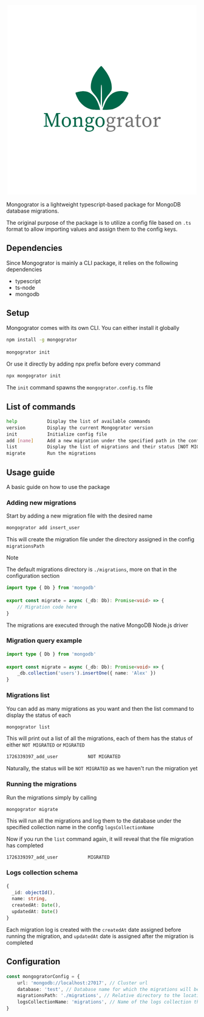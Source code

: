 <p align="center">
  <img src="/assets/mongogrator.png" alt="Mongogrator" />
</p>

Mongogrator is a lightweight typescript-based package for MongoDB database migrations. 

The original purpose of the package is to utilize a config file based on `.ts` format to allow importing values and assign them to the config keys.

## Dependencies

Since Mongogrator is mainly a CLI package, it relies on the following dependencies

- typescript
- ts-node
- mongodb

## Setup

Mongogrator comes with its own CLI. You can either install it globally

```bash
npm install -g mongogrator

mongogrator init
```

Or use it directly by adding npx prefix before every command

```bash
npx mongogrator init
```

The `init` command spawns the `mongogrator.config.ts` file

## List of commands

```bash
help           Display the list of available commands
version        Display the current Mongogrator version
init           Initialize config file
add [name]     Add a new migration under the specified path in the config file
list           Display the list of migrations and their status [NOT MIGRATED, MIGRATED]
migrate        Run the migrations
```

## Usage guide

A basic guide on how to use the package

### Adding new migrations

Start by adding a new migration file with the desired name

```bash
mongogrator add insert_user
```

This will create the migration file under the directory assigned in the config `migrationsPath`

> [!NOTE]
> The default migrations directory is `./migrations`,
> more on that in the configuration section

```ts
import type { Db } from 'mongodb'

export const migrate = async (_db: Db): Promise<void> => {
	// Migration code here
}
```

The migrations are executed through the native MongoDB Node.js driver

### Migration query example

```ts
import type { Db } from 'mongodb'

export const migrate = async (_db: Db): Promise<void> => {
	_db.collection('users').insertOne({ name: 'Alex' })
}
```

### Migrations list

You can add as many migrations as you want and then the list command to display the status of each

```bash
mongogrator list
```

This will print out a list of all the migrations, each of them has the status of either `NOT MIGRATED` or `MIGRATED`

```bash
1726339397_add_user           NOT MIGRATED
```

Naturally, the status will be `NOT MIGRATED` as we haven't run the migration yet

### Running the migrations

Run the migrations simply by calling

```
mongogrator migrate
```

This will run all the migrations and log them to the database under the specified collection name in the config `logsCollectionName`

Now if you run the `list` command again, it will reveal that the file migration has completed

```bash
1726339397_add_user           MIGRATED
```

### Logs collection schema

```ts
{
  _id: objectId(),
  name: string,
  createdAt: Date(),
  updatedAt: Date()
}
```

Each migration log is created with the `createdAt` date assigned before running the migration, and `updatedAt` date is assigned after the migration is completed

## Configuration

```ts
const mongogratorConfig = {
	url: 'mongodb://localhost:27017', // Cluster url
	database: 'test', // Database name for which the migrations will be executed
	migrationsPath: './migrations', // Relative directory to the location of the commands
	logsCollectionName: 'migrations', // Name of the logs collection that will be stored in the database
}
```
